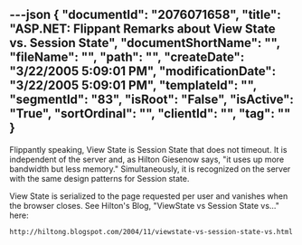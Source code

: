 ---json
{
  "documentId": "2076071658",
  "title": "ASP.NET: Flippant Remarks about View State vs. Session State",
  "documentShortName": "",
  "fileName": "",
  "path": "",
  "createDate": "3/22/2005 5:09:01 PM",
  "modificationDate": "3/22/2005 5:09:01 PM",
  "templateId": "",
  "segmentId": "83",
  "isRoot": "False",
  "isActive": "True",
  "sortOrdinal": "",
  "clientId": "",
  "tag": ""
}
---

Flippantly speaking, View State is Session State that does not timeout. It is independent of the server and, as Hilton Giesenow says, &quot;it uses up more bandwidth but less memory.&quot; Simultaneously, it is recognized on the server with the same design patterns for Session state.

View State is serialized to the page requested per user and vanishes when the browser closes. See Hilton's Blog, &quot;ViewState vs Session State vs...&quot; here:

    http://hiltong.blogspot.com/2004/11/viewstate-vs-session-state-vs.html
